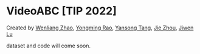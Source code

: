# VideoABC [TIP 2022]
Created by [Wenliang Zhao](https://wl-zhao.github.io/), [Yongming Rao](https://raoyongming.github.io/), [Yansong Tang](https://andytang15.github.io/), [Jie Zhou](https://scholar.google.com/citations?user=6a79aPwAAAAJ&hl=en&authuser=1), [Jiwen Lu](https://scholar.google.com/citations?user=TN8uDQoAAAAJ&hl=en&authuser=1)

dataset and code will come soon.

